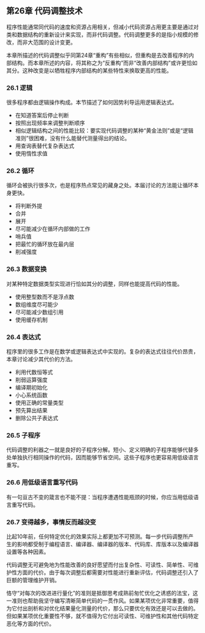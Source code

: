 ## 第26章 代码调整技术

程序性能通常同代码的速度和资源占用相关，但减小代码资源占用更主要是通过对类和数据结构的重新设计来实现，而非代码调整。代码调整更多的是指小规模的修改，而非大范围的设计变更。

本章所描述的代码调整似乎同第24章“重构”有些相似，但重构是去改善程序的内部结构。而本章所述的内容，将其称之为“反重构”而非“改善内部结构”或许更恰如其分。这种改变是以牺牲程序内部结构的某些特性来换取更高的性能。

### 26.1 逻辑

很多程序都由逻辑操作构成。本节描述了如何因势利导运用逻辑表达式。

- 在知道答案后停止判断
- 按照出现频率来调整判断顺序
- 相似逻辑结构之间的性能比较：要实现代码调整的某种“黄金法则”或是“逻辑准则”很困难，没有什么能替代测量得出的结论。
- 用查询表替代复杂表达式
- 使用惰性求值

### 26.2 循环

循环会被执行很多次，也是程序热点常见的藏身之处。本届讨论的方法能让循环本身更快。

- 将判断外提
- 合并
- 展开
- 尽可能减少在循环内部做的工作
- 哨兵值
- 把最忙的循环放在最内层
- 削减强度

### 26.3 数据变换

对某种特定数据类型实现进行恰如其分的调整，同样也能提高代码的性能。

- 使用整型数而不是浮点数
- 数组维度尽可能少
- 尽可能减少数组引用
- 使用缓存机制

### 26.4 表达式

程序里的很多工作是在数学或逻辑表达式中实现的。复杂的表达式往往代价昂贵，本章讨论减少其代价的方法。

- 利用代数恒等式
- 削弱运算强度
- 编译期初始化
- 小心系统函数
- 使用正确的常量类型
- 预先算出结果
- 删除公共子表达式

### 26.5 子程序

代码调整的利器之一就是良好的子程序分解。短小、定义明确的子程序能够代替多处单独执行相同操作的代码，因而能够节省空间。这些子程序也更容易用低级语言重写。

### 26.6 用低级语言重写代码

有一句亘古不变的箴言也不能不提：当程序遭遇性能瓶颈的时候，你应当用低级语言重写代码。

### 26.7 变得越多，事情反而越没变

比起10年前，任何特定优化的效果实际上都更加不可预测。每一步代码调整所产生的影响都受制于编程语言、编译器、编译器的版本、代码库、库版本以及编译器设置等各种因素。

代码调整无可避免地为性能改善的良好愿望而付出复杂性、可读性、简单性、可维护性方面的代价。由于每次调整后都需要对性能进行重新评估，代码调整还引入了巨额的管理维护开销。

恪守“对每次的改进进行量化”的准则是抵御思考成熟前匆忙优化之诱惑的法宝，这一准则也帮助我坚守编写清晰简单代码的一贯作风。如果某项优化非常重要，值得为它付出剖析和对优化结果量化测量的代价，那么只要优化有效还是可以去做的。但如果某项优化重要性不够，就不值得为它付出可读性、可维护性和其他代码特定恶化等方面的代价。
